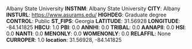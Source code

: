 
Albany State University
**INSTNM**: Albany State University
**CITY**: Albany
**INSTURL**: https://www.asurams.edu/
**HIGHDEG**: Graduate degree
**CONTROL**: Public
**ST_FIPS**: Georgia
**LATITUDE**: 31.56928
**LONGITUDE**: -84.141825
**HBCU**: 1.0
**PBI**: 0.0
**ANNHI**: 0.0
**TRIBAL**: 0.0
**AANAPII**: 0.0
**HSI**: 0.0
**NANTI**: 0.0
**MENONLY**: 0.0
**WOMENONLY**: 0.0
**RELAFFIL**: None
**CURROPER**: 1.0
**location**: 31.56928, -84.141825